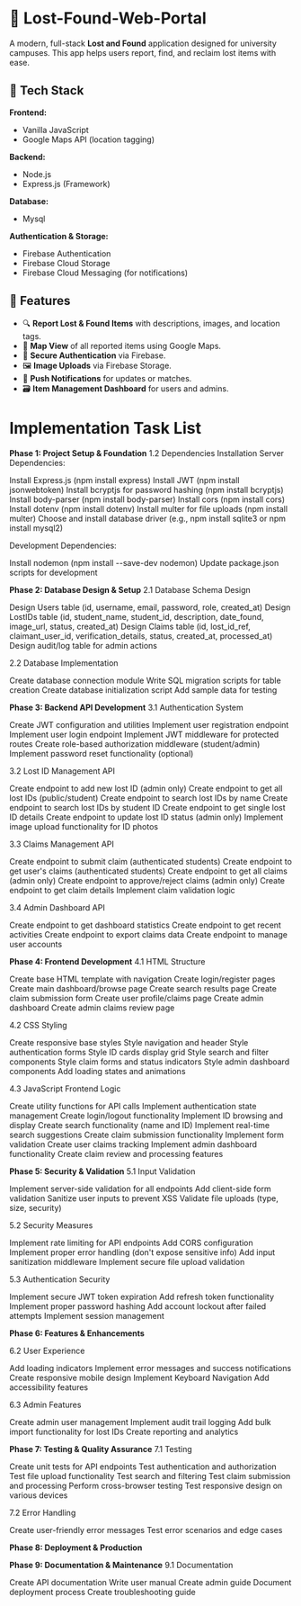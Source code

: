 # 🧭 Lost-Found-Web-Portal

A modern, full-stack **Lost and Found** application designed for university campuses. This app helps users report, find, and reclaim lost items with ease.

## 🔧 Tech Stack

**Frontend:**

- Vanilla JavaScript
- Google Maps API (location tagging)

**Backend:**

- Node.js
- Express.js (Framework)

**Database:**

- Mysql

**Authentication & Storage:**

- Firebase Authentication
- Firebase Cloud Storage
- Firebase Cloud Messaging (for notifications)

## 🚀 Features

- 🔍 **Report Lost & Found Items** with descriptions, images, and location tags.
- 📍 **Map View** of all reported items using Google Maps.
- 🔐 **Secure Authentication** via Firebase.
- 🖼️ **Image Uploads** via Firebase Storage.
- 🔔 **Push Notifications** for updates or matches.
- 🗃️ **Item Management Dashboard** for users and admins.

# Implementation Task List

**Phase 1: Project Setup & Foundation**
1.2 Dependencies Installation
Server Dependencies:

 Install Express.js (npm install express)
 Install JWT (npm install jsonwebtoken)
 Install bcryptjs for password hashing (npm install bcryptjs)
 Install body-parser (npm install body-parser)
 Install cors (npm install cors)
 Install dotenv (npm install dotenv)
 Install multer for file uploads (npm install multer)
 Choose and install database driver (e.g., npm install sqlite3 or npm install mysql2)

Development Dependencies:

 Install nodemon (npm install --save-dev nodemon)
 Update package.json scripts for development

**Phase 2: Database Design & Setup**
2.1 Database Schema Design

 Design Users table (id, username, email, password, role, created_at)
 Design LostIDs table (id, student_name, student_id, description, date_found, image_url, status, created_at)
 Design Claims table (id, lost_id_ref, claimant_user_id, verification_details, status, created_at, processed_at)
 Design audit/log table for admin actions

2.2 Database Implementation

 Create database connection module
 Write SQL migration scripts for table creation
 Create database initialization script
 Add sample data for testing

**Phase 3: Backend API Development**
3.1 Authentication System

 Create JWT configuration and utilities
 Implement user registration endpoint
 Implement user login endpoint
 Implement JWT middleware for protected routes
 Create role-based authorization middleware (student/admin)
 Implement password reset functionality (optional)

3.2 Lost ID Management API

 Create endpoint to add new lost ID (admin only)
 Create endpoint to get all lost IDs (public/student)
 Create endpoint to search lost IDs by name
 Create endpoint to search lost IDs by student ID
 Create endpoint to get single lost ID details
 Create endpoint to update lost ID status (admin only)
 Implement image upload functionality for ID photos

3.3 Claims Management API

 Create endpoint to submit claim (authenticated students)
 Create endpoint to get user's claims (authenticated students)
 Create endpoint to get all claims (admin only)
 Create endpoint to approve/reject claims (admin only)
 Create endpoint to get claim details
 Implement claim validation logic

3.4 Admin Dashboard API

 Create endpoint to get dashboard statistics
 Create endpoint to get recent activities
 Create endpoint to export claims data
 Create endpoint to manage user accounts

**Phase 4: Frontend Development**
4.1 HTML Structure

 Create base HTML template with navigation
 Create login/register pages
 Create main dashboard/browse page
 Create search results page
 Create claim submission form
 Create user profile/claims page
 Create admin dashboard
 Create admin claims review page

4.2 CSS Styling

 Create responsive base styles
 Style navigation and header
 Style authentication forms
 Style ID cards display grid
 Style search and filter components
 Style claim forms and status indicators
 Style admin dashboard components
 Add loading states and animations

4.3 JavaScript Frontend Logic

 Create utility functions for API calls
 Implement authentication state management
 Create login/logout functionality
 Implement ID browsing and display
 Create search functionality (name and ID)
 Implement real-time search suggestions
 Create claim submission functionality
 Implement form validation
 Create user claims tracking
 Implement admin dashboard functionality
 Create claim review and processing features

**Phase 5: Security & Validation**
5.1 Input Validation

 Implement server-side validation for all endpoints
 Add client-side form validation
 Sanitize user inputs to prevent XSS
 Validate file uploads (type, size, security)

5.2 Security Measures

 Implement rate limiting for API endpoints
 Add CORS configuration
 Implement proper error handling (don't expose sensitive info)
 Add input sanitization middleware
 Implement secure file upload validation

5.3 Authentication Security

 Implement secure JWT token expiration
 Add refresh token functionality
 Implement proper password hashing
 Add account lockout after failed attempts
 Implement session management

**Phase 6: Features & Enhancements**

6.2 User Experience

 Add loading indicators
 Implement error messages and success notifications
 Create responsive mobile design
 Implement Keyboard Navigation
 Add accessibility features

6.3 Admin Features

 Create admin user management
 Implement audit trail logging
 Add bulk import functionality for lost IDs
 Create reporting and analytics

**Phase 7: Testing & Quality Assurance**
7.1 Testing

 Create unit tests for API endpoints
 Test authentication and authorization
 Test file upload functionality
 Test search and filtering
 Test claim submission and processing
 Perform cross-browser testing
 Test responsive design on various devices

7.2 Error Handling

 Create user-friendly error messages
 Test error scenarios and edge cases

**Phase 8: Deployment & Production**


**Phase 9: Documentation & Maintenance**
9.1 Documentation

 Create API documentation
 Write user manual
 Create admin guide
 Document deployment process
 Create troubleshooting guide